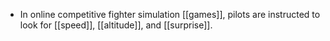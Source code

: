 - In online competitive fighter simulation [[games]], pilots are instructed to look for [[speed]], [[altitude]], and [[surprise]].